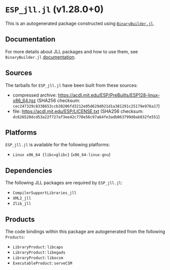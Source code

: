 # `ESP_jll.jl` (v1.28.0+0)

This is an autogenerated package constructed using [`BinaryBuilder.jl`](https://github.com/JuliaPackaging/BinaryBuilder.jl).

## Documentation

For more details about JLL packages and how to use them, see `BinaryBuilder.jl` [documentation](https://docs.binarybuilder.org/stable/jll/).

## Sources

The tarballs for `ESP_jll.jl` have been built from these sources:

* compressed archive: https://acdl.mit.edu/ESP/PreBuilts/ESP128-linux-x86_64.tgz (SHA256 checksum: `cec247329c8338653ccb38206fd3212e05d629d021d1a381291c25179e976a17`)
* file: https://acdl.mit.edu/ESP/LICENSE.txt (SHA256 checksum: `dc626520dcd53a22f727af3ee42c770e56c97a64fe3adb063799d8ab032fe551`)

## Platforms

`ESP_jll.jl` is available for the following platforms:

* `Linux x86_64 {libc=glibc}` (`x86_64-linux-gnu`)

## Dependencies

The following JLL packages are required by `ESP_jll.jl`:

* `CompilerSupportLibraries_jll`
* `XML2_jll`
* `Zlib_jll`

## Products

The code bindings within this package are autogenerated from the following `Products`:

* `LibraryProduct`: `libcaps`
* `LibraryProduct`: `libegads`
* `LibraryProduct`: `libocsm`
* `ExecutableProduct`: `serveCSM`
